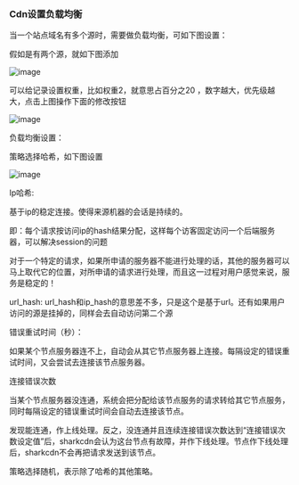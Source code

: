 ### Cdn设置负载均衡

当一个站点域名有多个源时，需要做负载均衡，可如下图设置：

假如是有两个源，就如下图添加

![image](https://user-images.githubusercontent.com/90959714/137102315-1ff5f473-7d96-4560-949b-5980308408ce.png)

可以给记录设置权重，比如权重2，就意思占百分之20 ，数字越大，优先级越大，点击上图操作下面的修改按钮

![image](https://user-images.githubusercontent.com/90588289/133751232-bb9acb98-9a06-4b2f-87c8-2006a6cd0695.png)

负载均衡设置：

策略选择哈希，如下图设置

![image](https://user-images.githubusercontent.com/90588289/133751250-b7c9976e-7b85-4113-87a0-6d63dc506c97.png)

Ip哈希:

基于ip的稳定连接。使得来源机器的会话是持续的。

即：每个请求按访问ip的hash结果分配，这样每个访客固定访问一个后端服务器，可以解决session的问题

对于一个特定的请求，如果所申请的服务器不能进行处理的话，其他的服务器可以马上取代它的位置，对所申请的请求进行处理，而且这一过程对用户感觉来说，服务是稳定的！

url_hash: url_hash和ip_hash的意思差不多，只是这个是基于url。还有如果用户访问的源是挂掉的，同样会去自动访问第二个源

错误重试时间（秒）：

如果某个节点服务器连不上，自动会从其它节点服务器上连接。每隔设定的错误重试时间，又会尝试去连接该节点服务器。

连接错误次数

当某个节点服务器没连通，系统会把分配给该节点服务的请求转给其它节点服务，同时每隔设定的错误重试时间会自动去连接该节点。

发现能连通，作上线处理。反之，没连通并且连续连接错误次数达到“连接错误次数设定值”后，sharkcdn会认为这台节点有故障，并作下线处理。节点作下线处理后，sharkcdn不会再把请求发送到该节点。

策略选择随机，表示除了哈希的其他策略。
